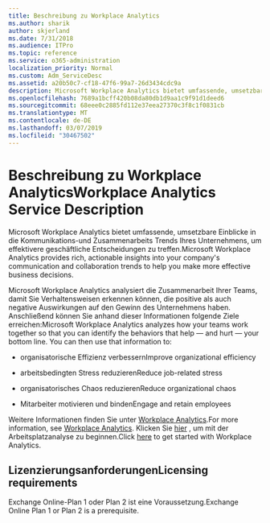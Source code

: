 ```yaml
---
title: Beschreibung zu Workplace Analytics
ms.author: sharik
author: skjerland
ms.date: 7/31/2018
ms.audience: ITPro
ms.topic: reference
ms.service: o365-administration
localization_priority: Normal
ms.custom: Adm_ServiceDesc
ms.assetid: a20b50c7-cf18-47f6-99a7-26d3434cdc9a
description: Microsoft Workplace Analytics bietet umfassende, umsetzbare Einblicke in die Kommunikations-und Zusammenarbeits Trends Ihres Unternehmens, um effektivere geschäftliche Entscheidungen zu treffen.
ms.openlocfilehash: 7689a1bcff420b08da80db1d9aa1c9f91d1deed6
ms.sourcegitcommit: 68eee0c2885fd112e37eea27370c3f8c1f0831cb
ms.translationtype: MT
ms.contentlocale: de-DE
ms.lasthandoff: 03/07/2019
ms.locfileid: "30467502"
---
```

# <a name="workplace-analytics-service-description"></a><span data-ttu-id="403f6-103">Beschreibung zu Workplace Analytics</span><span class="sxs-lookup"><span data-stu-id="403f6-103">Workplace Analytics Service Description</span></span>

<span data-ttu-id="403f6-104">Microsoft Workplace Analytics bietet umfassende, umsetzbare Einblicke in die Kommunikations-und Zusammenarbeits Trends Ihres Unternehmens, um effektivere geschäftliche Entscheidungen zu treffen.</span><span class="sxs-lookup"><span data-stu-id="403f6-104">Microsoft Workplace Analytics provides rich, actionable insights into your company's communication and collaboration trends to help you make more effective business decisions.</span></span>
  
<span data-ttu-id="403f6-p101">Microsoft Workplace Analytics analysiert die Zusammenarbeit Ihrer Teams, damit Sie Verhaltensweisen erkennen können, die positive als auch negative Auswirkungen auf den Gewinn des Unternehmens haben. Anschließend können Sie anhand dieser Informationen folgende Ziele erreichen:</span><span class="sxs-lookup"><span data-stu-id="403f6-p101">Microsoft Workplace Analytics analyzes how your teams work together so that you can identify the behaviors that help — and hurt — your bottom line. You can then use that information to:</span></span> 
  
- <span data-ttu-id="403f6-107">organisatorische Effizienz verbessern</span><span class="sxs-lookup"><span data-stu-id="403f6-107">Improve organizational efficiency</span></span>
    
- <span data-ttu-id="403f6-108">arbeitsbedingten Stress reduzieren</span><span class="sxs-lookup"><span data-stu-id="403f6-108">Reduce job-related stress</span></span>
    
- <span data-ttu-id="403f6-109">organisatorisches Chaos reduzieren</span><span class="sxs-lookup"><span data-stu-id="403f6-109">Reduce organizational chaos</span></span>
    
- <span data-ttu-id="403f6-110">Mitarbeiter motivieren und binden</span><span class="sxs-lookup"><span data-stu-id="403f6-110">Engage and retain employees</span></span>
    
<span data-ttu-id="403f6-111">Weitere Informationen finden Sie unter [Workplace Analytics](https://go.microsoft.com/fwlink/?linkid=852492).</span><span class="sxs-lookup"><span data-stu-id="403f6-111">For more information, see [Workplace Analytics](https://go.microsoft.com/fwlink/?linkid=852492).</span></span> <span data-ttu-id="403f6-112">Klicken Sie [hier](https://docs.microsoft.com/en-us/workplace-analytics/overview/get-started) , um mit der Arbeitsplatzanalyse zu beginnen.</span><span class="sxs-lookup"><span data-stu-id="403f6-112">Click [here](https://docs.microsoft.com/en-us/workplace-analytics/overview/get-started) to get started with Workplace Analytics.</span></span> 
  
## <a name="licensing-requirements"></a><span data-ttu-id="403f6-113">Lizenzierungsanforderungen</span><span class="sxs-lookup"><span data-stu-id="403f6-113">Licensing requirements</span></span>

<span data-ttu-id="403f6-114">Exchange Online-Plan 1 oder Plan 2 ist eine Voraussetzung.</span><span class="sxs-lookup"><span data-stu-id="403f6-114">Exchange Online Plan 1 or Plan 2 is a prerequisite.</span></span>